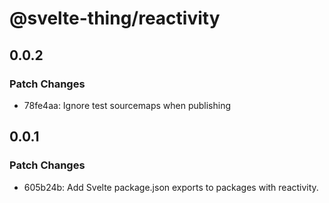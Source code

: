# @svelte-thing/reactivity

## 0.0.2

### Patch Changes

-   78fe4aa: Ignore test sourcemaps when publishing

## 0.0.1

### Patch Changes

-   605b24b: Add Svelte package.json exports to packages with reactivity.

